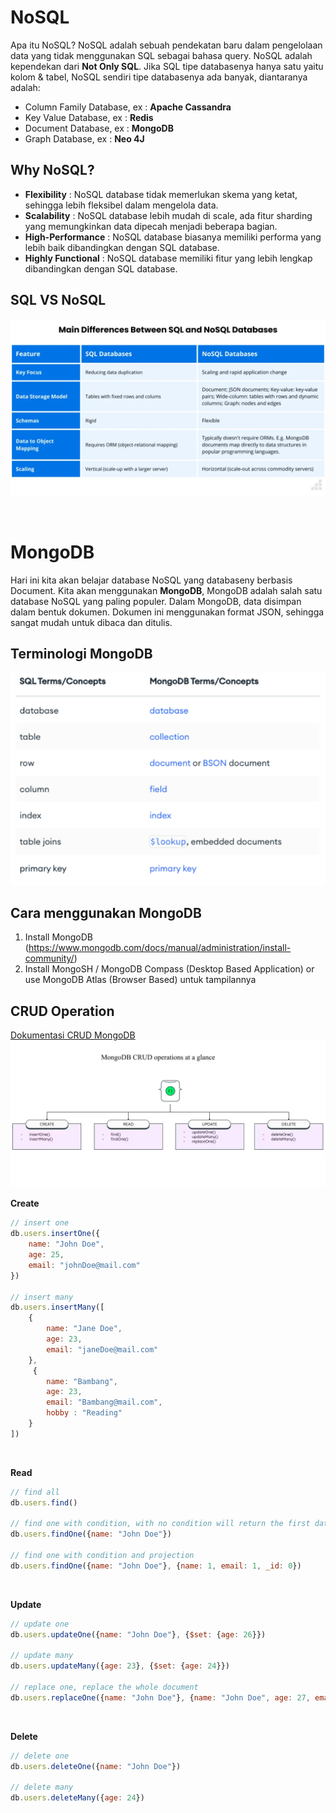# NoSQL

Apa itu NoSQL? NoSQL adalah sebuah pendekatan baru dalam pengelolaan data yang tidak menggunakan SQL sebagai bahasa query. NoSQL adalah kependekan dari **Not Only SQL**. Jika SQL tipe databasenya hanya satu yaitu kolom & tabel, NoSQL sendiri tipe databasenya ada banyak, diantaranya adalah: 
- Column Family Database, ex : **Apache Cassandra**
- Key Value Database, ex : **Redis**
- Document Database, ex : **MongoDB**
- Graph Database, ex : **Neo 4J**

## Why NoSQL?
- **Flexibility** : NoSQL database tidak memerlukan skema yang ketat, sehingga lebih fleksibel dalam mengelola data.
- **Scalability** : NoSQL database lebih mudah di scale, ada fitur sharding yang memungkinkan data dipecah menjadi beberapa bagian.
- **High-Performance** : NoSQL database biasanya memiliki performa yang lebih baik dibandingkan dengan SQL database.
- **Highly Functional** : NoSQL database memiliki fitur yang lebih lengkap dibandingkan dengan SQL database.

## SQL VS NoSQL
![SQL vs NoSQL](./assets/sql-vs-nosql.webp)

<br>

# MongoDB
Hari ini kita akan belajar database NoSQL yang databaseny berbasis Document. Kita akan menggunakan **MongoDB**, MongoDB adalah salah satu database NoSQL yang paling populer. Dalam MongoDB, data disimpan dalam bentuk dokumen. Dokumen ini menggunakan format JSON, sehingga sangat mudah untuk dibaca dan ditulis.

## Terminologi MongoDB
<img src="./assets/terminology.png" alt="terms" style="width:600px;"/>

## Cara menggunakan MongoDB
1. Install MongoDB (https://www.mongodb.com/docs/manual/administration/install-community/)
2. Install MongoSH / MongoDB Compass (Desktop Based Application) or use MongoDB Atlas (Browser Based) untuk tampilannya

## CRUD Operation
[Dokumentasi CRUD MongoDB](https://docs.mongodb.com/manual/crud/)
![crud](./assets/crud.png)

**Create**
```js
// insert one
db.users.insertOne({
    name: "John Doe",
    age: 25,
    email: "johnDoe@mail.com"
})

// insert many
db.users.insertMany([
    {
        name: "Jane Doe",
        age: 23,
        email: "janeDoe@mail.com"
    },
     {
        name: "Bambang",
        age: 23,
        email: "Bambang@mail.com",
        hobby : "Reading"
    }
])
```

<br>

**Read**
```js
// find all
db.users.find()

// find one with condition, with no condition will return the first data
db.users.findOne({name: "John Doe"})

// find one with condition and projection
db.users.findOne({name: "John Doe"}, {name: 1, email: 1, _id: 0})
```    

<br>

**Update**
```js
// update one
db.users.updateOne({name: "John Doe"}, {$set: {age: 26}})

// update many
db.users.updateMany({age: 23}, {$set: {age: 24}})

// replace one, replace the whole document
db.users.replaceOne({name: "John Doe"}, {name: "John Doe", age: 27, email: "john@mail.com", hobby: "Gaming"})
```

<br>

**Delete**
```js
// delete one
db.users.deleteOne({name: "John Doe"})

// delete many
db.users.deleteMany({age: 24})
```

